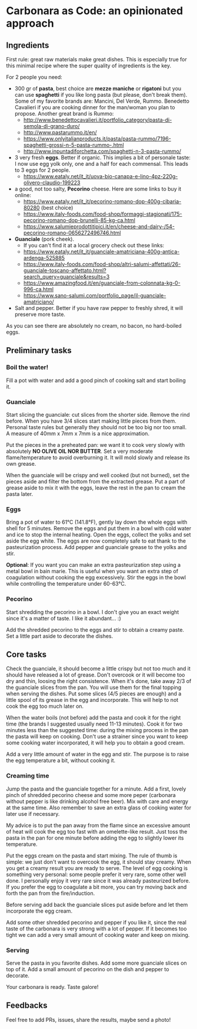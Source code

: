 # Carbonara as Code: an opinionated approach

## Ingredients
First rule: great raw materials make great dishes. This is especially true for
this minimal recipe where the super quality of ingredients is the key.

For 2 people you need:

- 300 gr of **pasta**, best choice are **mezze maniche** or **rigatoni** but you can use **spaghetti** if you like long pasta (but please, don't break them).
  Some of my favorite brands are: Mancini, Del Verde, Rummo. 
  Benedetto Cavalieri if you are cooking dinner for the man/woman you plan to propose. 
  Another great brand is Rummo:
  - http://www.benedettocavalieri.it/portfolio_category/pasta-di-semola-di-grano-duro/
  - http://www.pastarummo.it/en/
  - https://www.onlyitalianproducts.it/pasta/pasta-rummo/7196-spaghetti-grossi-n-5-pasta-rummo-.html
  - http://www.inpuntadiforchetta.com/spaghetti-n-3-pasta-rummo/
- 3 very fresh **eggs**. Better if organic. This implies a bit of personale taste: I now use egg yolk only, one and a half for each commensal. This leads to 3 eggs for 2 people.
  - https://www.eataly.net/it_it/uova-bio-canapa-e-lino-4pz-220g-olivero-claudio-199223
- a good, not too salty, **Pecorino** cheese. Here are some links to buy it online:
  - https://www.eataly.net/it_it/pecorino-romano-dop-400g-cibaria-80280 (best choice)
  - https://www.italy-foods.com/food-shop/formaggi-stagionati/175-pecorino-romano-dop-brunelli-85-kg-ca.html
  - https://www.salumieprodottitipici.it/en/cheese-and-dairy-/54-pecorino-romano-0656272496746.html
- **Guanciale** (pork cheek).
  - If you can't find it at a local grocery check out these links:
  - https://www.eataly.net/it_it/guanciale-amatriciana-400g-antica-ardenga-525885
  - https://www.italy-foods.com/food-shop/altri-salumi-affettati/26-guanciale-toscano-affettato.html?search_query=guanciale&results=3
  - https://www.amazingfood.it/en/guanciale-from-colonnata-kg-0-996-ca.html
  - https://www.sano-salumi.com/portfolio_page/il-guanciale-amatriciano/
- Salt and pepper. Better if you have raw pepper to freshly shred, it will preserve more taste.

As you can see there are absolutely no cream, no bacon, no hard-boiled eggs.

## Preliminary tasks

### Boil the water!
Fill a pot with water and add a good pinch of cooking salt and start boiling it.

### Guanciale 
Start slicing the guanciale: cut slices from the shorter side. Remove the rind before.
When you have 3/4 slices start making little pieces from them. Personal taste rules but generally they should not be too big nor too small. A measure of 40mm x 7mm x 7mm is a nice approximation.

Put the pieces in the a preheated pan: we want it to cook very slowly with absolutely
**NO OLIVE OIL NOR BUTTER**. Set a very moderate flame/temperature to avoid overburning it.
It will mold slowly and release its own grease. 

When the guanciale will be crispy and well cooked (but not burned), set the pieces aside and filter the bottom from the extracted grease. Put a part of grease aside to mix it with the eggs, leave the rest in the pan to cream the pasta later.

### Eggs
Bring a pot of water to 61°C (141.8°F), gently lay down the whole eggs with shell for 5 minutes. Remove the eggs and put them in 
a bowl with cold water and ice to stop the internal heating.
Open the eggs, collect the yolks and set aside the egg white. The eggs are now completely safe to eat thank to the pasteurization process. Add pepper and guanciale grease to the yolks and stir.

**Optional**: If you want you can make an extra pasteurization step using a metal bowl in bain marie. This is useful when you want an extra step of coagulation without cooking the egg excessively. Stir the eggs in the bowl while controlling the temperature under 60-63°C. 

### Pecorino
Start shredding the pecorino in a bowl. I don't give you an exact weight 
since it's a matter of taste. I like it abundant... :) 

Add the shredded pecorino to the eggs and stir to obtain a creamy paste. Set a little part aside to decorate the dishes.

## Core tasks
Check the guanciale, it should become a little crispy but not too much and it 
should have released a lot of grease. Don't overcook or it will become too dry and
thin, loosing the right consistence.
When it's done, take away 2/3 of the guanciale slices from the pan. You will use them
for the final topping when serving the dishes. Put some slices (4/5 pieces are enough) 
and a little spool of its grease in the egg and incorporate. 
This will help to not cook the egg too much later on. 

When the water boils (not before) add the pasta and cook it for the right time 
(the brands I suggested usually need 11-13 minutes). Cook it for two minutes less 
than the suggested time: during the mixing process in the pan the pasta will keep 
on cooking. Don't use a strainer since you want to keep some cooking water 
incorporated, it will help you to obtain a good cream.

Add a very little amount of water in the egg and stir. The purpose is to raise the egg
temperature a bit, without cooking it.

### Creaming time
Jump the pasta and the guanciale together for a minute. Add a first, lovely pinch
of shredded pecorino cheese and some more peper (carbonara without pepper is like
drinking alcohol free beer). Mix with care and energy at the same time. 
Also remember to save an extra glass of cooking water for later use if necessary.

My advice is to put the pan away from the flame since an excessive amount of heat 
will cook the egg too fast with an omelette-like result. Just toss the pasta in the
pan for one minute before adding the egg to slightly lower its temperature.

Put the eggs cream on the pasta and start mixing. The rule of thumb is simple: we just don't want to overcook the egg,
it should stay creamy.
When you get a creamy result you are ready to serve. The level of egg cooking is 
something very personal: some people prefer it very rare, some other well done.
I personally enjoy it very rare since it was already pasteurized before. If you prefer the egg to coagulate a bit more, you can try moving back and forth the pan from the fire/induction. 

Before serving add back the guanciale slices put aside before and let them 
incorporate the egg cream.

Add some other shredded pecorino and pepper if you like it, since the real taste 
of the carbonara is very strong with a lot of pepper. 
If it becomes too tight we can add a very small amount of cooking water and keep on mixing.

### Serving
Serve the pasta in you favorite dishes. Add some more guanciale slices on top of it.
Add a small amount of pecorino on the dish and pepper to decorate.

Your carbonara is ready. Taste galore!

## Feedbacks
Feel free to add PRs, issues, share the results, maybe send a photo!

